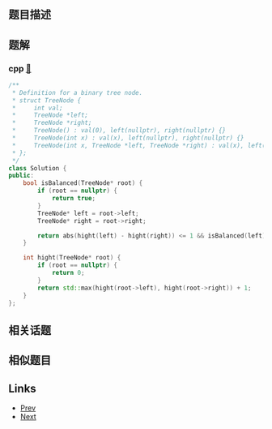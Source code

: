 
# [](https://leetcode-cn.com/problems/balanced-binary-tree)

## 题目描述



## 题解

### cpp [🔗](balanced-binary-tree.cpp) 
```cpp
/**
 * Definition for a binary tree node.
 * struct TreeNode {
 *     int val;
 *     TreeNode *left;
 *     TreeNode *right;
 *     TreeNode() : val(0), left(nullptr), right(nullptr) {}
 *     TreeNode(int x) : val(x), left(nullptr), right(nullptr) {}
 *     TreeNode(int x, TreeNode *left, TreeNode *right) : val(x), left(left), right(right) {}
 * };
 */
class Solution {
public:
    bool isBalanced(TreeNode* root) {
        if (root == nullptr) {
            return true;
        }
        TreeNode* left = root->left;
        TreeNode* right = root->right;

        return abs(hight(left) - hight(right)) <= 1 && isBalanced(left) && isBalanced(right); 
    }

    int hight(TreeNode* root) {
        if (root == nullptr) {
            return 0;
        }
        return std::max(hight(root->left), hight(root->right)) + 1;
    }
};
```


## 相关话题



## 相似题目



## Links

- [Prev](../convert-sorted-list-to-binary-search-tree/README.md) 
- [Next](../minimum-depth-of-binary-tree/README.md) 

